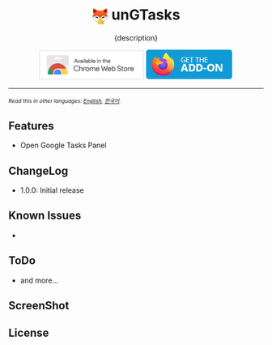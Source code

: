 <h1 align="center"><img align="center" src="./image/icons/prod/icon32.png" alt="icon"> unGTasks</h1></p>

<p align="center">
{description}
</p>
<p align="center">
<a href=""><img src="./image/chrome-web-store.png" alt="Chrome Web Store"></a>
<a href=""><img src="./image/get-the-addon.png" alt="Get the Firefox Add-on"></a>
</p><hr>

<span style="font-size:0.75em"> _Read this in other languages: [English](README.md), [한국어](README.ko.md)._</span>

## Features

- Open Google Tasks Panel

## ChangeLog

- 1.0.0: Initial release

## Known Issues

-

## ToDo

- and more...

## ScreenShot

## License

```

```
